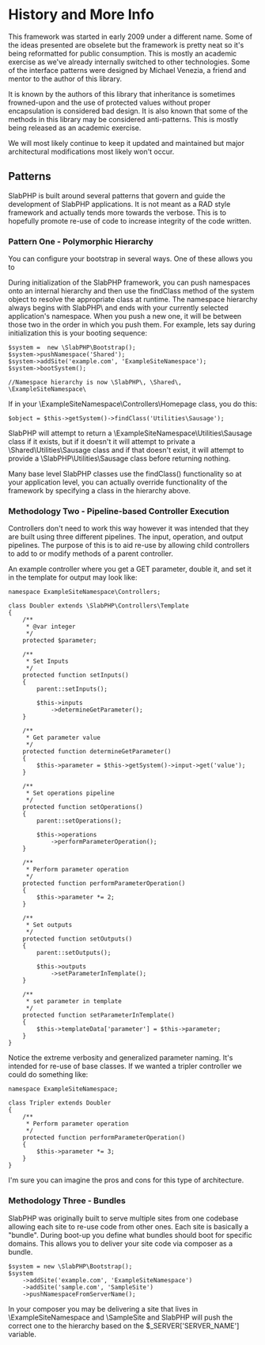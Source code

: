 # History and More Info

This framework was started in early 2009 under a different name. Some of the ideas presented are obselete but the framework is pretty neat so it's being reformatted for public consumption. This is mostly an academic exercise as we've already internally switched to other technologies. Some of the interface patterns were designed by Michael Venezia, a friend and mentor to the author of this library.

It is known by the authors of this library that inheritance is sometimes frowned-upon and the use of protected values without proper encapsulation is considered bad design. It is also known that some of the methods in this library may be considered anti-patterns. This is mostly being released as an academic exercise.

We will most likely continue to keep it updated and maintained but major architectural modifications most likely won't occur.

## Patterns

SlabPHP is built around several patterns that govern and guide the development of SlabPHP applications. It is not meant as a RAD style framework and actually tends more towards the verbose. This is to hopefully promote re-use of code to increase integrity of the code written.

### Pattern One - Polymorphic Hierarchy

You can configure your bootstrap in several ways. One of these allows you to 

During initialization of the SlabPHP framework, you can push namespaces onto an internal hierarchy and then use the findClass method of the system object to resolve the appropriate class at runtime. The namespace hierarchy always begins with SlabPHP\ and ends with your currently selected application's namespace. When you push a new one, it will be between those two in the order in which you push them. For example, lets say during initialization this is your booting sequence:

    $system =  new \SlabPHP\Bootstrap();
    $system->pushNamespace('Shared');
    $system->addSite('example.com', 'ExampleSiteNamespace');
    $system->bootSystem();

    //Namespace hierarchy is now \SlabPHP\, \Shared\, \ExampleSiteNamespace\

If in your \ExampleSiteNamespace\Controllers\Homepage class, you do this:

    $object = $this->getSystem()->findClass('Utilities\Sausage');

SlabPHP will attempt to return a \ExampleSiteNamespace\Utilities\Sausage class if it exists, but if it doesn't it will attempt to private a \Shared\Utilities\Sausage class and if that doesn't exist, it will attempt to provide a \SlabPHP\Utilities\Sausage class before returning nothing.

Many base level SlabPHP classes use the findClass() functionality so at your application level, you can actually override functionality of the framework by specifying a class in the hierarchy above.

### Methodology Two - Pipeline-based Controller Execution

Controllers don't need to work this way however it was intended that they are built using three different pipelines. The input, operation, and output pipelines. The purpose of this is to aid re-use by allowing child controllers to add to or modify methods of a parent controller.

An example controller where you get a GET parameter, double it, and set it in the template for output may look like:

    namespace ExampleSiteNamespace\Controllers;

    class Doubler extends \SlabPHP\Controllers\Template
    {
        /**
         * @var integer
         */
        protected $parameter;

        /**
         * Set Inputs
         */
        protected function setInputs()
        {
            parent::setInputs();

            $this->inputs
                ->determineGetParameter();
        }

        /**
         * Get parameter value
         */
        protected function determineGetParameter()
        {
            $this->parameter = $this->getSystem()->input->get('value');
        }

        /**
         * Set operations pipeline
         */
        protected function setOperations()
        {
            parent::setOperations();

            $this->operations
                ->performParameterOperation();
        }

        /**
         * Perform parameter operation
         */
        protected function performParameterOperation()
        {
            $this->parameter *= 2;
        }

        /**
         * Set outputs
         */
        protected function setOutputs()
        {
            parent::setOutputs();

            $this->outputs
                ->setParameterInTemplate();
        }

        /**
         * set parameter in template
         */
        protected function setParameterInTemplate()
        {
            $this->templateData['parameter'] = $this->parameter;
        }
    }

Notice the extreme verbosity and generalized parameter naming. It's intended for re-use of base classes. If we wanted a tripler controller we could do something like:

    namespace ExampleSiteNamespace;

    class Tripler extends Doubler
    {
        /**
         * Perform parameter operation
         */
        protected function performParameterOperation()
        {
            $this->parameter *= 3;
        }
    }

I'm sure you can imagine the pros and cons for this type of architecture.

### Methodology Three - Bundles

SlabPHP was originally built to serve multiple sites from one codebase allowing each site to re-use code from other ones. Each site is basically a "bundle". During boot-up you define what bundles should boot for specific domains. This allows you to deliver your site code via composer as a bundle.

    $system = new \SlabPHP\Bootstrap();
    $system
        ->addSite('example.com', 'ExampleSiteNamespace')
        ->addSite('sample.com', 'SampleSite')
        ->pushNamespaceFromServerName();

In your composer you may be delivering a site that lives in \ExampleSiteNamespace and \SampleSite and SlabPHP will push the correct one to the hierarchy based on the $_SERVER['SERVER_NAME'] variable.
